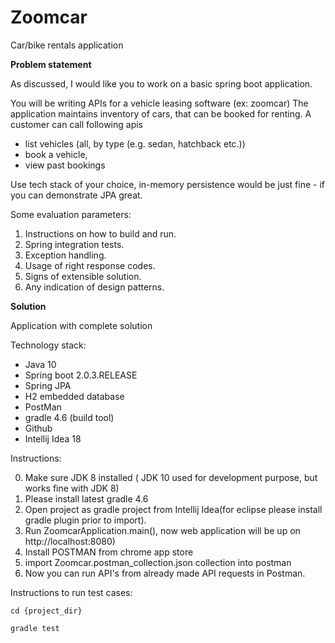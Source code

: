 # Zoomcar

Car/bike rentals application

**Problem statement**

As discussed, I would like you to work on a basic spring boot application. 

You will be writing APIs for a vehicle leasing software (ex: zoomcar)
The application maintains inventory of cars, that can be booked for renting. A customer can call following apis

- list vehicles (all, by type (e.g. sedan, hatchback etc.))
- book a vehicle,
- view past bookings

Use tech stack of your choice, in-memory persistence would be just fine - if you can demonstrate JPA great.

Some evaluation parameters:

1. Instructions on how to build and run. 
2. Spring integration tests.
3. Exception handling.
4. Usage of right response codes.
5. Signs of extensible solution. 
6. Any indication of design patterns. 

**Solution**

Application with complete solution

Technology stack:

- Java 10 
- Spring boot 2.0.3.RELEASE 
- Spring JPA
- H2 embedded database
- PostMan
- gradle 4.6 (build tool) 
- Github 
- Intellij Idea 18 

Instructions:

0. Make sure JDK 8 installed ( JDK 10 used for development purpose, but works fine with JDK 8)
1. Please install latest gradle 4.6
2. Open project as gradle project from Intellij Idea(for eclipse please install gradle plugin prior to import).
3. Run ZoomcarApplication.main(), now web application will be up on http://localhost:8080)
4. Install POSTMAN from chrome app store
5. import Zoomcar.postman_collection.json collection into postman
6. Now you can run API's from already made API requests in Postman.

Instructions to run test cases:

`cd {project_dir}`

`gradle test`


